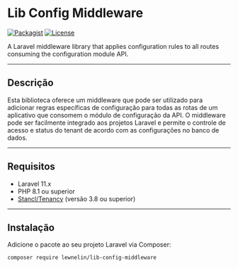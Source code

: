 # Lib Config Middleware


[![Packagist](https://img.shields.io/packagist/v/arthur/lib-config-middleware.svg?style=flat-square)](https://packagist.org/packages/arthur/lib-config-middleware)
[![License](https://img.shields.io/packagist/l/arthur/lib-config-middleware.svg?style=flat-square)](https://packagist.org/packages/arthur/lib-config-middleware)

A Laravel middleware library that applies configuration rules to all routes consuming the configuration module API.

---

## Descrição

Esta biblioteca oferece um middleware que pode ser utilizado para adicionar regras específicas de configuração para todas as rotas de um aplicativo que consomem o módulo de configuração da API. O middleware pode ser facilmente integrado aos projetos Laravel e permite o controle de acesso e status do tenant de acordo com as configurações no banco de dados.

---

## Requisitos

- Laravel 11.x
- PHP 8.1 ou superior
- [Stancl/Tenancy](https://github.com/stancl/tenancy) (versão 3.8 ou superior)

---

## Instalação

Adicione o pacote ao seu projeto Laravel via Composer:

```bash
composer require lewnelin/lib-config-middleware
